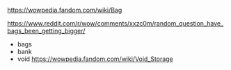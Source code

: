 
https://wowpedia.fandom.com/wiki/Bag

https://www.reddit.com/r/wow/comments/xxzc0m/random_question_have_bags_been_getting_bigger/

- bags
- bank
- void https://wowpedia.fandom.com/wiki/Void_Storage
